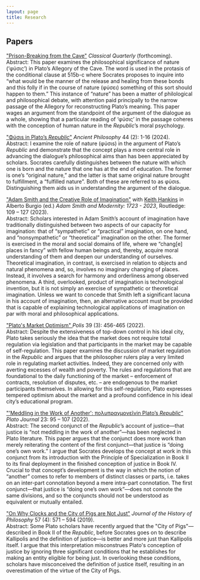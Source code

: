 ```yaml
---
layout: page
title: Research
---
```




## Papers

<a href="https://bkmcdavid.github.io/pdfs/Prison-BreakingCQ.pdf">"Prison-Breaking from the Cave"</a> <i>Classical Quarterly</i> (forthcoming). <br/>
Abstract: This paper examines the philosophical significance of nature (‘φύσις’) in Plato’s Allegory of the Cave. The word is used in the protasis of the conditional clause at 515b-c where Socrates proposes to inquire into “what would be the manner of the release and healing from these bonds and this folly if in the course of nature (φύσει) something of this sort should happen to them.” This instance of “nature” has been a matter of philological and philosophical debate, with attention paid principally to the narrow passage of the Allegory for reconstructing Plato’s meaning. This paper wages an argument from the standpoint of the argument of the dialogue as a whole, showing that a particular reading of ‘φύσις’ in the passage coheres with the conception of human nature in the <i>Republic</i>’s moral psychology. 

<a href="https://bkmcdavid.github.io/pdfs/APfinal.pdf">"Φύσιs in Plato’s <i>Republic</i>"</a> <i>Ancient Philosophy</i> 44 (2): 1-16 (2024). <br/>
Abstract: I examine the role of nature (φύσιs) in the argument of Plato’s <i>Republic</i> and demonstrate that the concept plays a more central role in advancing the dialogue’s philosophical aims than has been appreciated by scholars. Socrates carefully distinguishes between the nature with which one is born and the nature that one has at the end of education. The former is one’s “original nature,” and the latter is that same original nature brought to fulfillment, a “fulfilled nature”. Both of these are referred to as φύσιs. Distinguishing them aids us in understanding the argument of the dialogue. 

<a href="https://bkmcdavid.github.io/pdfs/CreativeRoleofImagination.pdf">"Adam Smith and the Creative Role of Imagination"</a> with <a href="https://www.keithhankins.com/">Keith Hankins</a> in Alberto Burgio (ed.) <i>Adam Smith and Modernity: 1723 - 2023</i>, Routledge: 109 – 127 (2023). <br/>
Abstract: Scholars interested in Adam Smith’s account of imagination have traditionally distinguished between two aspects of our capacity for imagination: that of “sympathetic” or “practical” imagination, on one hand, and “nonsympathetic” or “theoretical” imagination on the other. The former is exercised in the moral and social domains of life, where we “chang[e] places in fancy” with fellow human beings and, thereby, acquire moral understanding of them and deepen our understanding of ourselves. Theoretical imagination, in contrast, is exercised in relation to objects and natural phenomena and, so, involves no imaginary changing of places. Instead, it involves a search for harmony and orderliness among observed phenomena. A third, overlooked, product of imagination is technological invention, but it is not simply an exercise of sympathetic or theoretical imagination. Unless we want to concede that Smith left a significant lacuna in his account of imagination, then, an alternative account must be provided that is capable of explaining technological applications of imagination on par with moral and philosophical applications.

<a href="https://bkmcdavid.github.io/pdfs/MarketOptimismFinalAccepted.pdf">"Plato's Market Optimism" </a> <i>Polis</i> 39 (3): 456-465 (2022). <br/>
Abstract: Despite the extensiveness of top-down control in his ideal city, Plato takes seriously the idea that the market does not require total regulation via legislation and that participants in the market may be capable of self-regulation. This paper examines the discussion of market regulation in the <i>Republic</i> and argues that the philosopher rulers play a very limited role in regulating market activities. Indeed, they are concerned only with averting excesses of wealth and poverty. The rules and regulations that are foundational to the daily functioning of the market – enforcement of contracts, resolution of disputes, etc. – are endogenous to the market participants themselves. In allowing for this self-regulation, Plato expresses tempered optimism about the market and a profound confidence in his ideal city’s educational program. 

<a href="https://impactum-journals.uc.pt/platojournal/article/view/10640/8201">"'Meddling in the Work of Another': πολυπραγμονεῖνin Plato’s <i>Republic</i>"</a> <i>Plato Journal</i> 23: 95 – 107 (2022). <br/>
Abstract: The second conjunct of the <i>Republic</i>’s account of justice—that justice is “not meddling in the work of another”—has been neglected in Plato literature. This paper argues that the conjunct does more work than merely reiterating the content of the first conjunct—that justice is “doing one’s own work.” I argue that Socrates develops the concept at work in this conjunct from its introduction with the Principle of Specialization in Book II to its final deployment in the finished conception of justice in Book IV. Crucial to that concept’s development is the way in which the notion of “another” comes to refer to members of distinct classes or parts, i.e. takes on an inter-part connotation beyond a mere intra-part connotation. The first conjunct—that justice is “doing one’s own work”—does not connote the same divisions, and so the conjuncts should not be understood as equivalent or mutually entailed. 

<a href="https://bkmcdavid.github.io/pdfs/CityofPigsProofs.pdf">"On Why Clocks and the City of Pigs are Not Just"</a> <i>Journal of the History of Philosophy</i> 57 (4): 571 – 594 (2019). <br/>
Abstract: Some Plato scholars have recently argued that the "City of Pigs"—described in Book II of the <i>Republic</i>, before Socrates goes on to describe Kallipolis and the definition of justice—is better and more just than Kallipolis itself. I argue that this interpretation misconstrues Plato's conception of justice by ignoring three significant conditions that he establishes for making an entity eligible for being just. In overlooking these conditions, scholars have misconceived the definition of justice itself, resulting in an overestimation of the virtue of the City of Pigs.





